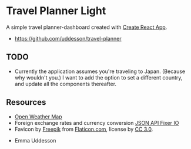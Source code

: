 # Travel Planner Light

A simple travel planner-dashboard created with [Create React App](https://github.com/facebookincubator/create-react-app).

* https://github.com/uddesson/travel-planner

## TODO

* Currently the application assumes you're traveling to Japan. (Because why wouldn't you.) I want to add the option to set a different country, and update all the components thereafter.

## Resources

* [Open Weather Map](https://openweathermap.org/)
* Foreign exchange rates and currency conversion [JSON API Fixer IO](https://fixer.io/)
* Favicon by [Freepik](http://www.freepik.com) from [Flaticon.com](https://www.flaticon.com/), license by [CC 3.0](http://creativecommons.org/licenses/by/3.0/).


- Emma Uddesson